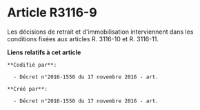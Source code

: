 # Article R3116-9

Les décisions de retrait et d'immobilisation interviennent dans les conditions fixées aux articles R. 3116-10 et R. 3116-11.

**Liens relatifs à cet article**

	**Codifié par**:

	  - Décret n°2016-1550 du 17 novembre 2016 - art.

	**Créé par**:

	  - Décret n°2016-1550 du 17 novembre 2016 - art.
